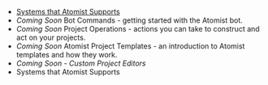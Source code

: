 
* [Systems that Atomist Supports](current-system-integrations.md)
* *Coming Soon* Bot Commands - getting started with the Atomist bot.
* *Coming Soon* Project Operations - actions you can take to construct and act on your projects.
* *Coming Soon* Atomist Project Templates - an introduction to Atomist templates and how they work.
* *Coming Soon* - *Custom Project Editors*
* Systems that Atomist Supports